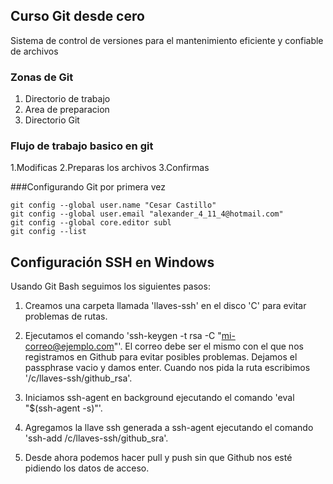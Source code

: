 ## Curso Git desde cero
Sistema de control de versiones para el mantenimiento eficiente y confiable de archivos

### Zonas de Git
1. Directorio de trabajo
2. Area de preparacion
3. Directorio Git

### Flujo de trabajo basico en git
1.Modificas
2.Preparas los archivos
3.Confirmas

###Configurando Git por primera vez
```
git config --global user.name "Cesar Castillo"
git config --global user.email "alexander_4_11_4@hotmail.com"
git config --global core.editor subl
git config --list
```
## Configuración SSH en Windows
Usando Git Bash seguimos los siguientes pasos:

1. Creamos una carpeta llamada 'llaves-ssh' en el disco 'C' para evitar problemas de rutas.

2. Ejecutamos el comando 'ssh-keygen -t rsa -C "mi-correo@ejemplo.com"'.
El correo debe ser el mismo con el que nos registramos en Github para evitar posibles problemas.
Dejamos el passphrase vacio y damos enter.
Cuando nos pida la ruta escribimos '/c/llaves-ssh/github_rsa'.

3. Iniciamos ssh-agent en background ejecutando el comando 'eval "$(ssh-agent -s)"'.

4. Agregamos  la llave ssh generada a ssh-agent ejecutando el comando 'ssh-add /c/llaves-ssh/github_sra'.

5. Desde ahora podemos hacer pull y push sin que Github nos esté pidiendo los datos de acceso.